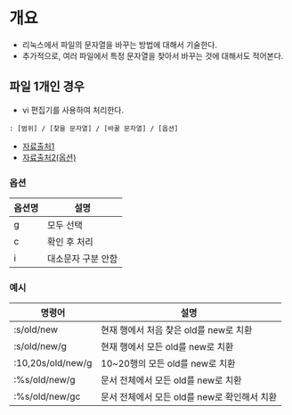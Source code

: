 # 개요
- 리눅스에서 파일의 문자열을 바꾸는 방법에 대해서 기술한다.
- 추가적으로, 여러 파일에서 특정 문자열을 찾아서 바꾸는 것에 대해서도 적어본다. 


## 파일 1개인 경우
- vi 편집기를 사용하여 처리한다. 
```
: [범위] / [찾을 문자열] / [바꿀 문자열] / [옵션]
```
- [자료출처1](https://danguria.tistory.com/171)
- [자료출처2(옵션)](https://techlog.gurucat.net/297)

### 옵션
|옵션명| 설명|
|-----|----|
| g | 모두 선택 |
| c | 확인 후 처리 |
| i | 대소문자 구분 안함 |


### 예시
| 명령어 | 설명|
|-----------|------------|
| :s/old/new | 현재 행에서 처음 찾은 old를 new로 치환 | 
| :s/old/new/g | 현재 행에서 모든 old를 new로 치환 | 
| :10,20s/old/new/g | 10~20행의 모든 old를 new로 치환 | 
| :%s/old/new/g | 문서 전체에서 모든 old를 new로 치환 |
| :%s/old/new/gc | 문서 전체에서 모든 old를 new로 확인해서 치환 | 


